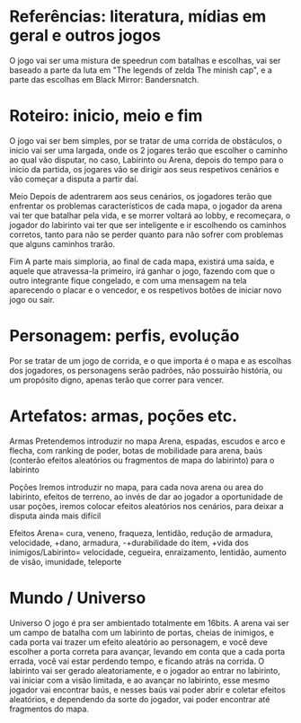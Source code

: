 <DOCTYPE md>
    <h1></h1>
<h1>Referências: literatura, mídias em geral e outros jogos </h1>
    <p>O jogo vai ser uma mistura de speedrun com batalhas e escolhas, vai ser baseado a parte da luta em "The legends of zelda The minish cap", e a parte das escolhas em Black Mirror: Bandersnatch.</p>
<h1>Roteiro: inicio, meio e fim</h1>    
    <p>O jogo vai ser bem simples, por se tratar de uma corrida de obstáculos, o <bound>inicio</bound> vai ser uma largada, onde os 2 jogares terão que escolher o caminho ao qual vão disputar, no caso, Labirinto ou Arena, depois do tempo para o inicio da partida, os jogares vão se dirigir aos seus respetivos cenários e vão começar a disputa a partir daí.</p>
    <p><bound>Meio</bound> Depois de adentrarem aos seus cenários, os jogadores terão que enfrentar os problemas característicos de cada mapa, o jogador da arena vai ter que batalhar pela vida, e se morrer voltará ao lobby, e recomeçara, o jogador do labirinto vai ter que ser inteligente e ir escolhendo os caminhos corretos, tanto para não se perder quanto para não sofrer com problemas que alguns caminhos trarão.</p>
    <p><bound>Fim</bound> A parte mais simploria, ao final de cada mapa, existirá uma saída, e aquele que atravessa-la primeiro, irá ganhar o jogo, fazendo com que o outro integrante fique congelado, e com uma mensagem na tela aparecendo o placar e o vencedor, e os respetivos botões de iniciar novo jogo ou sair.</p>
<h1>Personagem: perfis, evolução</h1>
    <p>Por se tratar de um jogo de corrida, e o que importa é o mapa e as escolhas dos jogadores, os personagens serão padrões, não possuirão história, ou um propósito digno, apenas terão que correr para vencer.</p>
<h1> Artefatos: armas, poções etc.</h1>
    <p><bound>Armas</bound> Pretendemos introduzir no mapa Arena, espadas, escudos e arco e flecha, com ranking de poder, botas de mobilidade para arena, baús (conterão efeitos aleatórios ou fragmentos de mapa do labirinto) para o labirinto</p>
    <p><bound>Poções</bound> Iremos introduzir no mapa, para cada nova arena ou area do labirinto, efeitos de terreno, ao invés de dar ao jogador a oportunidade de usar poções, iremos colocar efeitos aleatórios nos cenários, para deixar a disputa ainda mais difícil</p>
    <p><bound>Efeitos</bound> Arena= cura, veneno, fraqueza, lentidão, redução de armadura, velocidade, +dano, armadura, -+durabilidade do item, +vida dos inimigos/Labirinto= velocidade, cegueira, enraizamento, lentidão, aumento de visão, imunidade, teleporte</p>
<h1>Mundo / Universo</h1>
    <p><bound>Universo</bound> O jogo é pra ser ambientado totalmente em 16bits. A arena vai ser um campo de batalha com um labirinto de portas, cheias de inimigos, e cada porta vai trazer um efeito aleatório ao personagem, e você deve escolher a porta correta para avançar, levando em conta que a cada porta errada, você vai estar perdendo tempo, e ficando atrás na corrida. O labirinto vai ser gerado aleatoriamente, e o jogador ao entrar no labirinto, vai iniciar com a visão limitada, e ao avançar no labirinto, esse mesmo jogador vai encontrar baús, e nesses baús vai poder abrir e coletar efeitos aleatórios, e dependendo da sorte do jogador, vai poder encontrar até fragmentos do mapa.</p>
